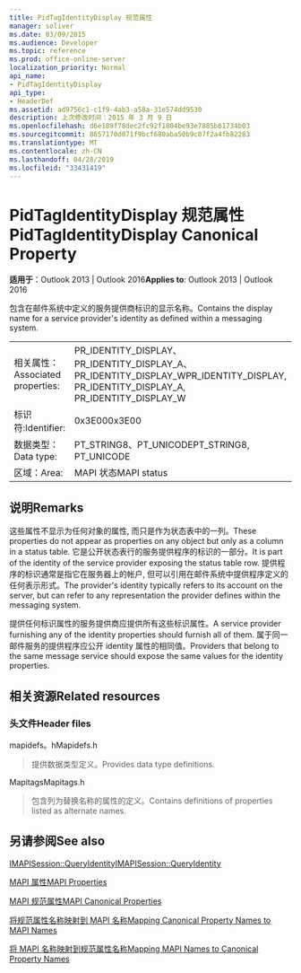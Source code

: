 ```yaml
---
title: PidTagIdentityDisplay 规范属性
manager: soliver
ms.date: 03/09/2015
ms.audience: Developer
ms.topic: reference
ms.prod: office-online-server
localization_priority: Normal
api_name:
- PidTagIdentityDisplay
api_type:
- HeaderDef
ms.assetid: ad9756c1-c1f9-4ab3-a58a-31e574dd9530
description: 上次修改时间：2015 年 3 月 9 日
ms.openlocfilehash: d6e189f78dec2fc92f1804be93e7885b61734b03
ms.sourcegitcommit: 8657170d071f9bcf680aba50b9c07f2a4fb82283
ms.translationtype: MT
ms.contentlocale: zh-CN
ms.lasthandoff: 04/28/2019
ms.locfileid: "33431419"
---
```

# <a name="pidtagidentitydisplay-canonical-property"></a><span data-ttu-id="c62cc-103">PidTagIdentityDisplay 规范属性</span><span class="sxs-lookup"><span data-stu-id="c62cc-103">PidTagIdentityDisplay Canonical Property</span></span>

  
  
<span data-ttu-id="c62cc-104">**适用于**：Outlook 2013 | Outlook 2016</span><span class="sxs-lookup"><span data-stu-id="c62cc-104">**Applies to**: Outlook 2013 | Outlook 2016</span></span> 
  
<span data-ttu-id="c62cc-105">包含在邮件系统中定义的服务提供商标识的显示名称。</span><span class="sxs-lookup"><span data-stu-id="c62cc-105">Contains the display name for a service provider's identity as defined within a messaging system.</span></span> 
  
|||
|:-----|:-----|
|<span data-ttu-id="c62cc-106">相关属性：</span><span class="sxs-lookup"><span data-stu-id="c62cc-106">Associated properties:</span></span>  <br/> |<span data-ttu-id="c62cc-107">PR_IDENTITY_DISPLAY、PR_IDENTITY_DISPLAY_A、PR_IDENTITY_DISPLAY_W</span><span class="sxs-lookup"><span data-stu-id="c62cc-107">PR_IDENTITY_DISPLAY, PR_IDENTITY_DISPLAY_A, PR_IDENTITY_DISPLAY_W</span></span>  <br/> |
|<span data-ttu-id="c62cc-108">标识符:</span><span class="sxs-lookup"><span data-stu-id="c62cc-108">Identifier:</span></span>  <br/> |<span data-ttu-id="c62cc-109">0x3E00</span><span class="sxs-lookup"><span data-stu-id="c62cc-109">0x3E00</span></span>  <br/> |
|<span data-ttu-id="c62cc-110">数据类型：</span><span class="sxs-lookup"><span data-stu-id="c62cc-110">Data type:</span></span>  <br/> |<span data-ttu-id="c62cc-111">PT_STRING8、PT_UNICODE</span><span class="sxs-lookup"><span data-stu-id="c62cc-111">PT_STRING8, PT_UNICODE</span></span>  <br/> |
|<span data-ttu-id="c62cc-112">区域：</span><span class="sxs-lookup"><span data-stu-id="c62cc-112">Area:</span></span>  <br/> |<span data-ttu-id="c62cc-113">MAPI 状态</span><span class="sxs-lookup"><span data-stu-id="c62cc-113">MAPI status</span></span>  <br/> |
   
## <a name="remarks"></a><span data-ttu-id="c62cc-114">说明</span><span class="sxs-lookup"><span data-stu-id="c62cc-114">Remarks</span></span>

<span data-ttu-id="c62cc-115">这些属性不显示为任何对象的属性, 而只是作为状态表中的一列。</span><span class="sxs-lookup"><span data-stu-id="c62cc-115">These properties do not appear as properties on any object but only as a column in a status table.</span></span> <span data-ttu-id="c62cc-116">它是公开状态表行的服务提供程序的标识的一部分。</span><span class="sxs-lookup"><span data-stu-id="c62cc-116">It is part of the identity of the service provider exposing the status table row.</span></span> <span data-ttu-id="c62cc-117">提供程序的标识通常是指它在服务器上的帐户, 但可以引用在邮件系统中提供程序定义的任何表示形式。</span><span class="sxs-lookup"><span data-stu-id="c62cc-117">The provider's identity typically refers to its account on the server, but can refer to any representation the provider defines within the messaging system.</span></span> 
  
<span data-ttu-id="c62cc-118">提供任何标识属性的服务提供商应提供所有这些标识属性。</span><span class="sxs-lookup"><span data-stu-id="c62cc-118">A service provider furnishing any of the identity properties should furnish all of them.</span></span> <span data-ttu-id="c62cc-119">属于同一邮件服务的提供程序应公开 identity 属性的相同值。</span><span class="sxs-lookup"><span data-stu-id="c62cc-119">Providers that belong to the same message service should expose the same values for the identity properties.</span></span> 
  
## <a name="related-resources"></a><span data-ttu-id="c62cc-120">相关资源</span><span class="sxs-lookup"><span data-stu-id="c62cc-120">Related resources</span></span>

### <a name="header-files"></a><span data-ttu-id="c62cc-121">头文件</span><span class="sxs-lookup"><span data-stu-id="c62cc-121">Header files</span></span>

<span data-ttu-id="c62cc-122">mapidefs。h</span><span class="sxs-lookup"><span data-stu-id="c62cc-122">Mapidefs.h</span></span>
  
> <span data-ttu-id="c62cc-123">提供数据类型定义。</span><span class="sxs-lookup"><span data-stu-id="c62cc-123">Provides data type definitions.</span></span>
    
<span data-ttu-id="c62cc-124">Mapitags</span><span class="sxs-lookup"><span data-stu-id="c62cc-124">Mapitags.h</span></span>
  
> <span data-ttu-id="c62cc-125">包含列为替换名称的属性的定义。</span><span class="sxs-lookup"><span data-stu-id="c62cc-125">Contains definitions of properties listed as alternate names.</span></span>
    
## <a name="see-also"></a><span data-ttu-id="c62cc-126">另请参阅</span><span class="sxs-lookup"><span data-stu-id="c62cc-126">See also</span></span>



[<span data-ttu-id="c62cc-127">IMAPISession::QueryIdentity</span><span class="sxs-lookup"><span data-stu-id="c62cc-127">IMAPISession::QueryIdentity</span></span>](imapisession-queryidentity.md)


[<span data-ttu-id="c62cc-128">MAPI 属性</span><span class="sxs-lookup"><span data-stu-id="c62cc-128">MAPI Properties</span></span>](mapi-properties.md)
  
[<span data-ttu-id="c62cc-129">MAPI 规范属性</span><span class="sxs-lookup"><span data-stu-id="c62cc-129">MAPI Canonical Properties</span></span>](mapi-canonical-properties.md)
  
[<span data-ttu-id="c62cc-130">将规范属性名称映射到 MAPI 名称</span><span class="sxs-lookup"><span data-stu-id="c62cc-130">Mapping Canonical Property Names to MAPI Names</span></span>](mapping-canonical-property-names-to-mapi-names.md)
  
[<span data-ttu-id="c62cc-131">将 MAPI 名称映射到规范属性名称</span><span class="sxs-lookup"><span data-stu-id="c62cc-131">Mapping MAPI Names to Canonical Property Names</span></span>](mapping-mapi-names-to-canonical-property-names.md)

